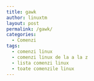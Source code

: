 ```yaml
---
title: gawk
author: linuxtm
layout: post
permalink: /gawk/
categories:
  - Comenzi
tags:
  - comenzi linux
  - comenzi linux de la a la z
  - lista comenzi linux
  - toate comenzile linux
---
```

